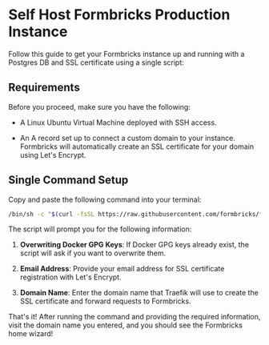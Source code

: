 # Self Host Formbricks Production Instance

Follow this guide to get your Formbricks instance up and running with a Postgres DB and SSL certificate using a single script:

## Requirements

Before you proceed, make sure you have the following:

- A Linux Ubuntu Virtual Machine deployed with SSH access.

- An A record set up to connect a custom domain to your instance. Formbricks will automatically create an SSL certificate for your domain using Let's Encrypt.

## Single Command Setup

Copy and paste the following command into your terminal:

```bash
/bin/sh -c "$(curl -fsSL https://raw.githubusercontent.com/formbricks/formbricks/main/docker/formbricks.sh)"
```

The script will prompt you for the following information:

1. **Overwriting Docker GPG Keys**: If Docker GPG keys already exist, the script will ask if you want to overwrite them.

2. **Email Address**: Provide your email address for SSL certificate registration with Let's Encrypt.

3. **Domain Name**: Enter the domain name that Traefik will use to create the SSL certificate and forward requests to Formbricks.

That's it! After running the command and providing the required information, visit the domain name you entered, and you should see the Formbricks home wizard!
